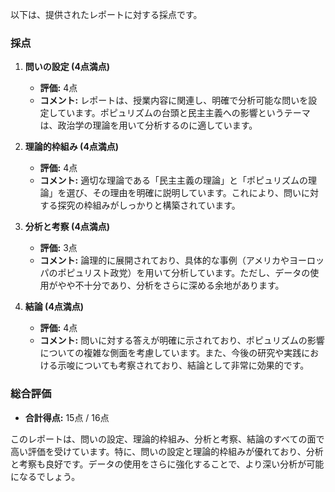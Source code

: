 以下は、提供されたレポートに対する採点です。

### 採点

1. **問いの設定 (4点満点)**
   - **評価:** 4点
   - **コメント:** レポートは、授業内容に関連し、明確で分析可能な問いを設定しています。ポピュリズムの台頭と民主主義への影響というテーマは、政治学の理論を用いて分析するのに適しています。

2. **理論的枠組み (4点満点)**
   - **評価:** 4点
   - **コメント:** 適切な理論である「民主主義の理論」と「ポピュリズムの理論」を選び、その理由を明確に説明しています。これにより、問いに対する探究の枠組みがしっかりと構築されています。

3. **分析と考察 (4点満点)**
   - **評価:** 3点
   - **コメント:** 論理的に展開されており、具体的な事例（アメリカやヨーロッパのポピュリスト政党）を用いて分析しています。ただし、データの使用がやや不十分であり、分析をさらに深める余地があります。

4. **結論 (4点満点)**
   - **評価:** 4点
   - **コメント:** 問いに対する答えが明確に示されており、ポピュリズムの影響についての複雑な側面を考慮しています。また、今後の研究や実践における示唆についても考察されており、結論として非常に効果的です。

### 総合評価

- **合計得点:** 15点 / 16点

このレポートは、問いの設定、理論的枠組み、分析と考察、結論のすべての面で高い評価を受けています。特に、問いの設定と理論的枠組みが優れており、分析と考察も良好です。データの使用をさらに強化することで、より深い分析が可能になるでしょう。